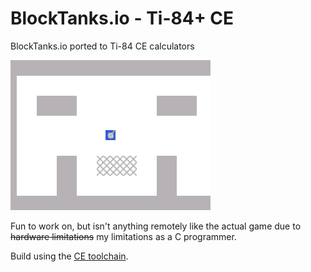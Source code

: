 # BlockTanks.io - Ti-84+ CE

BlockTanks.io ported to Ti-84 CE calculators

![screenshot](./screenshot.png)

Fun to work on, but isn't anything remotely like the actual game due to ~~hardware limitations~~ my limitations as a C programmer.

Build using the [CE toolchain](https://github.com/CE-Programming/toolchain).
